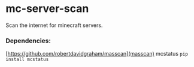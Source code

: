 # mc-server-scan
Scan the internet for minecraft servers.

### Dependencies:
[https://github.com/robertdavidgraham/masscan](masscan)
mcstatus `pip install mcstatus`
